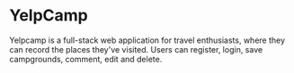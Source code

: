 # YelpCamp

Yelpcamp is a full-stack web application for travel enthusiasts, where they can record the places they've visited. Users can register, login, save campgrounds, comment, edit and delete.
